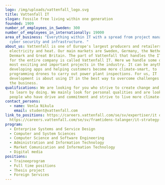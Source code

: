 ```yaml
---
logo: /img/uploads/vattenfall_logo.svg
title: Vattenfall IT
slogan: Fossile free living within one generation
founded: 1909
number_of_employees_in_Sweden: 300
number_of_employees_in_internationally: 19000
area_of_business: "Everything within IT with a spread from project management to
  cyber security and infrastructure. "
about_us: Vattenfall is one of Europe's largest producers and retailers of
  electricity and heat. Our main markets are Sweden, Germany, the Netherlands,
  Denmark and Great Britain. The part of Vattenfall that handles the IT delivery
  for the entire company is called Vattenfall IT. Here we handle some of the
  most exciting and important projects in the industry. It can be anything from
  developing apps and helping customers become more climate-smart, to
  programming drones to carry out power plant inspections. For us, IT
  development is about using IT in the best way to overcome challenges within
  the business.
qualifications: We are looking for you who strive to create change and who like
  to learn by doing. We mainly look for personal qualities and are looking for
  people who have drive and commitment and strive to live more climate-smart.
contact_persons:
  - name: Venla Nikula
    email: student@vattenfall.com
link_to_positions: https://careers.vattenfall.com/se/sv/expertiser/it och
  https://careers.vattenfall.com/se/sv/framtidens-talanger/it-strategy-talent-programme
program:
  - Enterprise Systems and Service Design
  - Computer and System Sciences
  - Computer Science and Software Engineering
  - Administration and Information Technology
  - Market Comunication and Information Technology
  - Digital media
positions:
  - Traineeprogram
  - Full time positions
  - Thesis project
  - Foreign Services
---
```

